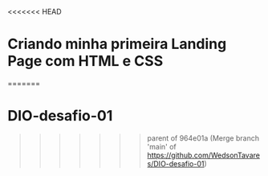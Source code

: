 <<<<<<< HEAD
# Criando minha primeira Landing Page com HTML e CSS
=======
# DIO-desafio-01
>>>>>>> parent of 964e01a (Merge branch 'main' of https://github.com/WedsonTavares/DIO-desafio-01)
